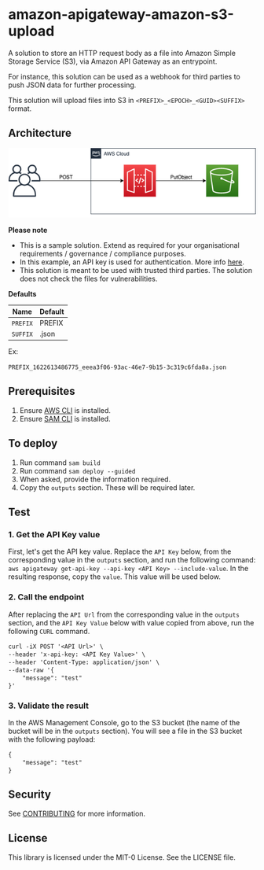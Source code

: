 # amazon-apigateway-amazon-s3-upload

A solution to store an HTTP request body as a file into Amazon Simple Storage Service (S3), via Amazon API Gateway as an entrypoint.

For instance, this solution can be used as a webhook for third parties to push JSON data for further processing.

This solution will upload files into S3 in `<PREFIX>_<EPOCH>_<GUID><SUFFIX>` format.

## Architecture

![](design.drawio.png)

**Please note**
* This is a sample solution. Extend as required for your organisational requirements / governance / compliance purposes.
* In this example, an API key is used for authentication. More info [here](https://docs.aws.amazon.com/apigateway/latest/developerguide/api-gateway-api-key-source.html).
* This solution is meant to be used with trusted third parties. The solution does not check the files for vulnerabilities.

**Defaults**

|Name|Default|
|--|--|
|`PREFIX`|PREFIX|
|`SUFFIX`|.json|

Ex:

`PREFIX_1622613486775_eeea3f06-93ac-46e7-9b15-3c319c6fda8a.json`


## Prerequisites

1. Ensure [AWS CLI](https://aws.amazon.com/cli/) is installed.
1. Ensure [SAM CLI](https://docs.aws.amazon.com/serverless-application-model/latest/developerguide/serverless-sam-cli-install.html) is installed.

## To deploy
1. Run command `sam build`
1. Run command `sam deploy --guided`
1. When asked, provide the information required.
1. Copy the `outputs` section. These will be required later.
## Test

### 1. Get the API Key value

First, let's get the API key value. Replace the `API Key` below, from the corresponding value in the `outputs` section, and run the following command:
`aws apigateway get-api-key --api-key <API Key> --include-value`. In the resulting response, copy the `value`. This value will be used below.

### 2. Call the endpoint

After replacing the `API Url` from the corresponding value in the `outputs` section, and the `API Key Value` below with value copied from above, run the following `CURL` command.
```
curl -iX POST '<API Url>' \
--header 'x-api-key: <API Key Value>' \
--header 'Content-Type: application/json' \
--data-raw '{
    "message": "test"
}'
```

### 3. Validate the result

In the AWS Management Console, go to the S3 bucket (the name of the bucket will be in the `outputs` section). You will see a file in the S3 bucket with the following payload:
```
{
    "message": "test"
}
```

## Security

See [CONTRIBUTING](CONTRIBUTING.md#security-issue-notifications) for more information.

## License

This library is licensed under the MIT-0 License. See the LICENSE file.

